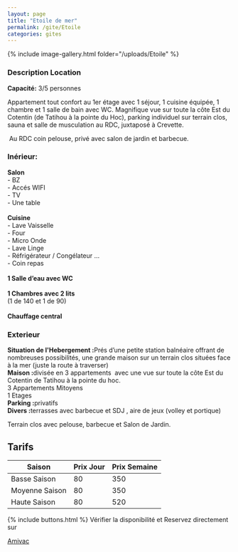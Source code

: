 ```yaml
---
layout: page
title: "Etoile de mer"
permalink: /gite/Etoile
categories: gites
---
```


{% include image-gallery.html folder="/uploads/Etoile" %}

### Description Location

<strong>Capacité:</strong> 3/5 personnes

<p>Appartement tout confort au 1er &eacute;tage avec 1 s&eacute;jour, 1 cuisine &eacute;quip&eacute;e, 1 chambre et 1 salle de bain avec WC. Magnifique vue sur toute la c&ocirc;te Est du Cotentin (de Tatihou &agrave; la pointe du Hoc), parking individuel sur terrain clos, sauna et salle de musculation au RDC, juxtapos&eacute; &agrave; Crevette.</p>
<p>&nbsp;Au RDC coin pelouse, priv&eacute; avec salon de jardin et barbecue.</p>

### Inérieur:

<p><strong>Salon</strong><br />- BZ <br />- Acc&eacute;s WIFI <br />- TV<br />- Une table <br /><br /><strong>Cuisine</strong><br />- Lave Vaisselle<br />- Four<br />- Micro Onde<br />- Lave Linge<br />- R&eacute;frig&eacute;rateur / Cong&eacute;lateur &hellip;<br />- Coin repas<br /><br /><strong>1 Salle d&rsquo;eau avec WC</strong><span style="font-weight: 800;"><br /></span><br /><strong style="font-weight: bold;">1 Chambres avec 2 lits</strong> <br />(1 de 140 et 1 de 90) <br /><br /><strong>Chauffage central</strong></p>

### Exterieur

<p><strong>Situation de l'Hebergement :</strong>Pr&eacute;s d&rsquo;une petite station baln&eacute;aire offrant de nombreuses possibilit&eacute;s, une grande maison sur un terrain clos situ&eacute;es face &agrave; la mer (juste la route &agrave; traverser)<br /><strong>Maison :</strong>divis&eacute;e en 3 appartements&nbsp; avec une vue sur toute la c&ocirc;te Est du Cotentin de Tatihou &agrave; la pointe du hoc. <br />3 Appartements Mitoyens<br />1 Etages<br /><strong>Parking :</strong>privatifs<br /><strong>Divers :</strong>terrasses avec barbecue et SDJ&nbsp;, aire de jeux (volley et portique)</p>

<p>Terrain clos avec pelouse, barbecue et Salon de Jardin.</p>

## Tarifs

| Saison         | Prix Jour | Prix Semaine |
| -------------- | --------- | ------------ |
| Basse Saison   | 80        | 350          |
| Moyenne Saison | 80        | 350          |
| Haute Saison   | 80        | 520          |



{% include buttons.html %}
Vérifier la disponibilité et Reservez directement sur
<!-- [Amivac](https://www.amivac.com/rental/1f5a7cf3244f3182?hl=fr_FR) -->
<a href="https://www.amivac.com/rental/1f5a7cf3244f3182?hl=fr_FR" class="btn" target="_blank" rel="noopener">Amivac</a>


